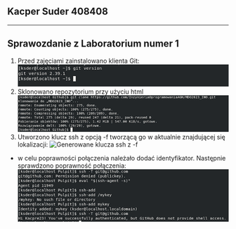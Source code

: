 ## Kacper Suder 408408
---
Sprawozdanie z Laboratorium numer 1
---
1. Przed zajęciami zainstalowano klienta Git:
![Wersja gita](../zrzutyEkranu/Lab1/1.png/)
2. Sklonowano repozytorium przy użyciu html
![Sklonowanie repozytorium przez HTML](../zrzutyEkranu/Lab1/2.png)
3. Utworzono klucz ssh z opcją -f tworzącą go w aktualnie znajdującej się lokalizacji:
![Generowane klucza ssh z -f](../Lab1/3.png)
- w celu poprawności połączenia należało dodać identyfikator. Następnie sprawdzono poprawność połączenia:
![Dodanie identyfikatora i sprawdzenie poprawności połączenia](../zrzutyEkranu/Lab1/4.png)

